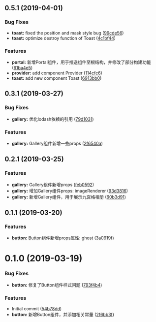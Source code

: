 ## 0.5.1 (2019-04-01)


### Bug Fixes

* **toast:** fixed the position and mask style bug ([99cde56](https://github.com/codoonfxd/crn-elements/commit/99cde56))
* **toast:** optimize destroy function of Toast ([4c1bf44](https://github.com/codoonfxd/crn-elements/commit/4c1bf44))


### Features

* **portal:** 新增Portal组件，用于推送组件至根结构，并修改了部分构建功能 ([61ba4e5](https://github.com/codoonfxd/crn-elements/commit/61ba4e5))
* **provider:** add component Provider ([114cfc6](https://github.com/codoonfxd/crn-elements/commit/114cfc6))
* **toast:** add new component Toast ([6913bb0](https://github.com/codoonfxd/crn-elements/commit/6913bb0))



## 0.3.1 (2019-03-27)


### Bug Fixes

* **gallery:** 优化lodash依赖的引用 ([79d1031](https://github.com/codoonfxd/crn-elements/commit/79d1031))


### Features

* **gallery:** Gallery组件新增一些props ([2f6540a](https://github.com/codoonfxd/crn-elements/commit/2f6540a))



## 0.2.1 (2019-03-25)


### Features

* **gallery:** Gallery组件新增props ([feb0592](https://github.com/codoonfxd/crn-elements/commit/feb0592))
* **gallery:** 增加Gallery组件props: imageRenderer ([93d3816](https://github.com/codoonfxd/crn-elements/commit/93d3816))
* **gallery:** 新增Gallery组件，用于展示九宫格相册 ([60b3d91](https://github.com/codoonfxd/crn-elements/commit/60b3d91))



## 0.1.1 (2019-03-20)


### Features

* **button:** Button组件新增props属性: ghost ([3a0919f](https://github.com/codoonfxd/crn-elements/commit/3a0919f))



# 0.1.0 (2019-03-19)


### Bug Fixes

* **button:** 修复了Button组件样式问题 ([793f4b4](https://github.com/codoonfxd/crn-elements/commit/793f4b4))


### Features

* Initial commit ([54b78dd](https://github.com/codoonfxd/crn-elements/commit/54b78dd))
* **button:** 新增Button组件，并添加相关常量 ([2f6bb3f](https://github.com/codoonfxd/crn-elements/commit/2f6bb3f))



